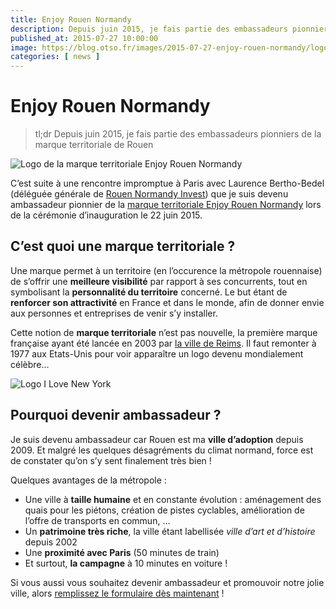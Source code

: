 ```yaml
---
title: Enjoy Rouen Normandy
description: Depuis juin 2015, je fais partie des embassadeurs pionniers de la marque territoriale de Rouen
published_at: 2015-07-27 10:00:00
image: https://blog.otso.fr/images/2015-07-27-enjoy-rouen-normandy/logo-enjoy-rouen-normandie.png
categories: [ news ]
---
```


# Enjoy Rouen Normandy

> tl;dr Depuis juin 2015, je fais partie des embassadeurs pionniers de la marque territoriale de Rouen

![Logo de la marque territoriale Enjoy Rouen Normandy](images/2015-07-27-enjoy-rouen-normandy/logo-enjoy-rouen-normandie.png)

C’est suite à une rencontre impromptue à Paris avec Laurence Bertho-Bedel (déléguée générale de [Rouen Normandy Invest](http://www.rouennormandyinvest.com/)) que je suis devenu ambassadeur pionnier de la [marque territoriale Enjoy Rouen Normandy](http://www.enjoyrouennormandy.com/) lors de la cérémonie d’inauguration le 22 juin 2015.

## C’est quoi une marque territoriale ?

Une marque permet à un territoire (en l’occurence la métropole rouennaise) de s’offrir une **meilleure visibilité** par rapport à ses concurrents, tout en symbolisant la **personnalité du territoire** concerné. Le but étant de **renforcer son attractivité** en France et dans le monde, afin de donner envie aux personnes et entreprises de venir s’y installer.

Cette notion de **marque territoriale** n’est pas nouvelle, la première marque française ayant été lancée en 2003 par [la ville de Reims](http://www.investinreims.com/). Il faut remonter à 1977 aux Etats-Unis pour voir apparaître un logo devenu mondialement célèbre…

![Logo I Love New York](images/2015-07-27-enjoy-rouen-normandy/logo-i-love-new-york.gif)

## Pourquoi devenir ambassadeur ?

Je suis devenu ambassadeur car Rouen est ma **ville d’adoption** depuis 2009. Et malgré les quelques désagréments du climat normand, force est de constater qu’on s’y sent finalement très bien !

Quelques avantages de la métropole :

- Une ville à **taille humaine** et en constante évolution : aménagement des quais pour les piétons, création de pistes cyclables, amélioration de l’offre de transports en commun, …
- Un **patrimoine très riche**, la ville étant labellisée _ville d’art et d’histoire_ depuis 2002
- Une **proximité avec Paris** (50 minutes de train)
- Et surtout, **la campagne** à 10 minutes en voiture !

Si vous aussi vous souhaitez devenir ambassadeur et promouvoir notre jolie ville, alors [remplissez le formulaire dès maintenant](http://www.enjoyrouennormandy.com/devenir-ambassadeur/) !
